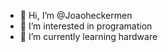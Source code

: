 - 👋 Hi, I’m @Joaoheckermen
- 👀 I’m interested in programation
- 🌱 I’m currently learning hardware


<!---
Joaoheckermen/Joaoheckermen is a ✨ special ✨ repository because its `README.md` (this file) appears on your GitHub profile.
You can click the Preview link to take a look at your changes.
--->
